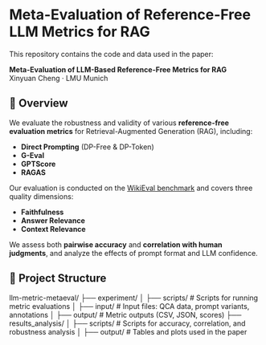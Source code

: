# Meta-Evaluation of Reference-Free LLM Metrics for RAG

This repository contains the code and data used in the paper:

**Meta-Evaluation of LLM-Based Reference-Free Metrics for RAG**  
Xinyuan Cheng · LMU Munich

## 🧠 Overview

We evaluate the robustness and validity of various **reference-free evaluation metrics** for Retrieval-Augmented Generation (RAG), including:

- **Direct Prompting** (DP-Free & DP-Token)
- **G-Eval**
- **GPTScore**
- **RAGAS**

Our evaluation is conducted on the [WikiEval benchmark](https://huggingface.co/datasets/ExplodingGradients/WikiEval) and covers three quality dimensions:

- **Faithfulness**
- **Answer Relevance**
- **Context Relevance**

We assess both **pairwise accuracy** and **correlation with human judgments**, and analyze the effects of prompt format and LLM confidence.

## 📁 Project Structure

llm-metric-metaeval/
├── experiment/
│ ├── scripts/ # Scripts for running metric evaluations
│ ├── input/ # Input files: QCA data, prompt variants, annotations
│ ├── output/ # Metric outputs (CSV, JSON, scores)
├── results_analysis/
│ ├── scripts/ # Scripts for accuracy, correlation, and robustness analysis
│ ├── output/ # Tables and plots used in the paper
